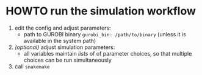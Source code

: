 # HOWTO run the simulation workflow

1. edit the config and adjust parameters:
    - path to GUROBI binary `gurobi_bin: /path/to/binary` (unless it is available in the system
      path)
2. *(optional)* adjust simulation parameters:
    - all variables maintain *lists* of of parameter choices, so that multiple
      choices can be run simultaneously
3. call `snakemake`

